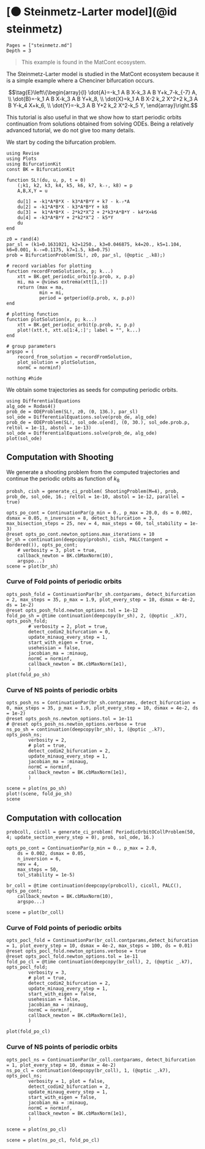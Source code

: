 # [🟠 Steinmetz-Larter model](@id steinmetz)

```@contents
Pages = ["steinmetz.md"]
Depth = 3
```

> This example is found in the MatCont ecosystem.

The Steinmetz-Larter model is studied in the MatCont ecosystem because it is a simple example where a Chenciner bifurcation occurs.

$$\tag{E}\left\{\begin{array}{l}
\dot{A}=-k_1 A B X-k_3 A B Y+k_7-k_{-7} A, \\
\dot{B}=-k_1 A B X-k_3 A B Y+k_8, \\
\dot{X}=k_1 A B X-2 k_2 X^2+2 k_3 A B Y-k_4 X+k_6, \\
\dot{Y}=-k_3 A B Y+2 k_2 X^2-k_5 Y,
\end{array}\right.$$

This tutorial is also useful in that we show how to start periodic orbits continuation from solutions obtained from solving ODEs. Being a relatively advanced tutorial, we do not give too many details.

We start by coding the bifurcation problem.

```@example STEINMETZ
using Revise
using Plots
using BifurcationKit
const BK = BifurcationKit

function SL!(du, u, p, t = 0)
	(;k1, k2, k3, k4, k5, k6, k7, k₋₇, k8) = p
	A,B,X,Y = u

	du[1] = -k1*A*B*X - k3*A*B*Y + k7 - k₋₇*A
	du[2] = -k1*A*B*X - k3*A*B*Y + k8
	du[3] =  k1*A*B*X - 2*k2*X^2 + 2*k3*A*B*Y - k4*X+k6
	du[4] = -k3*A*B*Y + 2*k2*X^2 - k5*Y
	du
end

z0 = rand(4)
par_sl = (k1=0.1631021, k2=1250., k3=0.046875, k4=20., k5=1.104, k6=0.001, k₋₇=0.1175, k7=1.5, k8=0.75)
prob = BifurcationProblem(SL!, z0, par_sl, (@optic _.k8);)

# record variables for plotting
function recordFromSolution(x, p; k...) 
	xtt = BK.get_periodic_orbit(p.prob, x, p.p)
	mi, ma = @views extrema(xtt[1,:])
	return (max = ma,
			min = mi,
			period = getperiod(p.prob, x, p.p))
end

# plotting function
function plotSolution(x, p; k...)
	xtt = BK.get_periodic_orbit(p.prob, x, p.p)
	plot!(xtt.t, xtt.u[1:4,:]'; label = "", k...)
end

# group parameters
argspo = (
	record_from_solution = recordFromSolution,
	plot_solution = plotSolution,
	normC = norminf)

nothing #hide
```

We obtain some trajectories as seeds for computing periodic orbits.

```@example STEINMETZ
using DifferentialEquations
alg_ode = Rodas4()
prob_de = ODEProblem(SL!, z0, (0, 136.), par_sl)
sol_ode = DifferentialEquations.solve(prob_de, alg_ode)
prob_de = ODEProblem(SL!, sol_ode.u[end], (0, 30.), sol_ode.prob.p, reltol = 1e-11, abstol = 1e-13)
sol_ode = DifferentialEquations.solve(prob_de, alg_ode)
plot(sol_ode)
```

## Computation with Shooting
We generate a shooting problem from the computed trajectories and continue the periodic orbits as function of $k_8$

```@example STEINMETZ
probsh, cish = generate_ci_problem( ShootingProblem(M=4), prob, prob_de, sol_ode, 16.; reltol = 1e-10, abstol = 1e-12, parallel = true)

opts_po_cont = ContinuationPar(p_min = 0., p_max = 20.0, ds = 0.002, dsmax = 0.05, n_inversion = 8, detect_bifurcation = 3, max_bisection_steps = 25, nev = 4, max_steps = 60, tol_stability = 1e-3)
@reset opts_po_cont.newton_options.max_iterations = 10
br_sh = continuation(deepcopy(probsh), cish, PALC(tangent = Bordered()), opts_po_cont;
	# verbosity = 3, plot = true,
	callback_newton = BK.cbMaxNorm(10),
	argspo...)
scene = plot(br_sh)
```

### Curve of Fold points of periodic orbits

```@example STEINMETZ
opts_posh_fold = ContinuationPar(br_sh.contparams, detect_bifurcation = 2, max_steps = 35, p_max = 1.9, plot_every_step = 10, dsmax = 4e-2, ds = 1e-2)
@reset opts_posh_fold.newton_options.tol = 1e-12
fold_po_sh = @time continuation(deepcopy(br_sh), 2, (@optic _.k7), opts_posh_fold;
		# verbosity = 2, plot = true,
		detect_codim2_bifurcation = 0,
		update_minaug_every_step = 1,
		start_with_eigen = true,
		usehessian = false,
		jacobian_ma = :minaug,
		normC = norminf,
		callback_newton = BK.cbMaxNorm(1e1),
		)
plot(fold_po_sh)
```

### Curve of NS points of periodic orbits
```@example STEINMETZ
opts_posh_ns = ContinuationPar(br_sh.contparams, detect_bifurcation = 0, max_steps = 35, p_max = 1.9, plot_every_step = 10, dsmax = 4e-2, ds = 1e-2)
@reset opts_posh_ns.newton_options.tol = 1e-11
# @reset opts_posh_ns.newton_options.verbose = true
ns_po_sh = continuation(deepcopy(br_sh), 1, (@optic _.k7), opts_posh_ns;
		verbosity = 2,
		# plot = true,
		detect_codim2_bifurcation = 2,
		update_minaug_every_step = 1,
		jacobian_ma = :minaug,
		normC = norminf,
		callback_newton = BK.cbMaxNorm(1e1),
		)
```

```@example STEINMETZ
scene = plot(ns_po_sh)
plot!(scene, fold_po_sh)
scene
```

## Computation with collocation

```@example STEINMETZ
probcoll, cicoll = generate_ci_problem( PeriodicOrbitOCollProblem(50, 4; update_section_every_step = 0), prob, sol_ode, 16.)

opts_po_cont = ContinuationPar(p_min = 0., p_max = 2.0, 
	ds = 0.002, dsmax = 0.05, 
	n_inversion = 6,
	nev = 4,
	max_steps = 50, 
	tol_stability = 1e-5)

br_coll = @time continuation(deepcopy(probcoll), cicoll, PALC(), opts_po_cont;
    callback_newton = BK.cbMaxNorm(10),
    argspo...)

scene = plot(br_coll)
```

### Curve of Fold points of periodic orbits

```@example STEINMETZ
opts_pocl_fold = ContinuationPar(br_coll.contparams,detect_bifurcation = 1, plot_every_step = 10, dsmax = 4e-2, max_steps = 100, ds = 0.01)
@reset opts_pocl_fold.newton_options.verbose = true
@reset opts_pocl_fold.newton_options.tol = 1e-11
fold_po_cl = @time continuation(deepcopy(br_coll), 2, (@optic _.k7), opts_pocl_fold;
        verbosity = 3, 
        # plot = true,
        detect_codim2_bifurcation = 2,
        update_minaug_every_step = 1,
        start_with_eigen = false,
        usehessian = false,
        jacobian_ma = :minaug,
        normC = norminf,
        callback_newton = BK.cbMaxNorm(1e1),
        )

plot(fold_po_cl)
```

### Curve of NS points of periodic orbits

```@example STEINMETZ
opts_pocl_ns = ContinuationPar(br_coll.contparams, detect_bifurcation = 1, plot_every_step = 10, dsmax = 4e-2)
ns_po_cl = continuation(deepcopy(br_coll), 1, (@optic _.k7), opts_pocl_ns;
        verbosity = 1, plot = false,
        detect_codim2_bifurcation = 2,
        update_minaug_every_step = 1,
        start_with_eigen = false,
        jacobian_ma = :minaug,
        normC = norminf,
        callback_newton = BK.cbMaxNorm(1e1),
        )
```

```@example STEINMETZ
scene = plot(ns_po_cl)
```

```@example STEINMETZ
scene = plot(ns_po_cl, fold_po_cl)
```